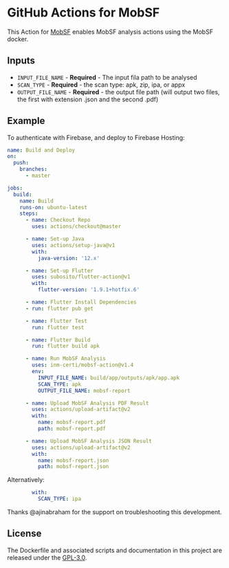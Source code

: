 # GitHub Actions for MobSF

This Action for [MobSF](https://github.com/MobSF/Mobile-Security-Framework-MobSF) enables MobSF analysis actions using the MobSF docker.

## Inputs

* `INPUT_FILE_NAME` - **Required** - The input fila path to be analysed
* `SCAN_TYPE` - **Required** - the scan type: apk, zip, ipa, or appx
* `OUTPUT_FILE_NAME` - **Required** - the output file path (will output two files, the first with extension .json and the second .pdf)

## Example

To authenticate with Firebase, and deploy to Firebase Hosting:

```yaml
name: Build and Deploy
on:
  push:
    branches:
      - master

jobs:
  build:
    name: Build
    runs-on: ubuntu-latest
    steps:
      - name: Checkout Repo
        uses: actions/checkout@master

      - name: Set-up Java
        uses: actions/setup-java@v1
        with:
          java-version: '12.x'

      - name: Set-up Flutter
        uses: subosito/flutter-action@v1
        with:
          flutter-version: '1.9.1+hotfix.6'

      - name: Flutter Install Dependencies
      - run: flutter pub get

      - name: Flutter Test
        run: flutter test

      - name: Flutter Build
        run: flutter build apk

      - name: Run MobSF Analysis
        uses: inm-certi/mobsf-action@v1.4
        env:
          INPUT_FILE_NAME: build/app/outputs/apk/app.apk
          SCAN_TYPE: apk
          OUTPUT_FILE_NAME: mobsf-report

      - name: Upload MobSF Analysis PDF Result
        uses: actions/upload-artifact@v2
        with:
          name: mobsf-report.pdf
          path: mobsf-report.pdf

      - name: Upload MobSF Analysis JSON Result
        uses: actions/upload-artifact@v2
        with:
          name: mobsf-report.json
          path: mobsf-report.json
```
Alternatively:

```yaml
        with:
          SCAN_TYPE: ipa
```

Thanks @ajinabraham for the support on troubleshooting this development.

## License

The Dockerfile and associated scripts and documentation in this project are released under the [GPL-3.0](LICENSE).

